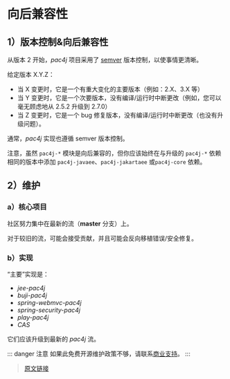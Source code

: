 # 向后兼容性

## 1）版本控制&向后兼容性

从版本 2 开始，*pac4j* 项目采用了 [semver](http://semver.org/) 版本控制，以使事情更清晰。

给定版本 X.Y.Z：

- 当 X 变更时，它是一个有重大变化的主要版本（例如：2.X、3.X 等）
- 当 Y 变更时，它是一个次要版本，没有编译/运行时中断更改（例如，您可以毫无顾虑地从 2.5.2 升级到 2.7.0）
- 当 Z 变更时，它是一个 bug 修复版本，没有编译/运行时中断更改（也没有升级问题）。

通常，*pac4j* 实现也遵循 semver 版本控制。

注意，虽然 `pac4j-*` 模块是向后兼容的，但你应该始终在与升级的 `pac4j-*` 依赖相同的版本中添加 `pac4j-javaee`、`pac4j-jakartaee` 或`pac4j-core` 依赖。

## 2）维护

### a）核心项目

社区努力集中在最新的流（**master** 分支）上。

对于较旧的流，可能会接受贡献，并且可能会反向移植错误/安全修复。

### b）实现

“主要”实现是：

- *jee-pac4j*
- *buji-pac4j*
- *spring-webmvc-pac4j*
- *spring-security-pac4j*
- *play-pac4j*
- *CAS*

它们应该升级到最新的 *pac4j* 流。

::: danger 注意
如果此免费开源维护政策不够，请联系[商业支持](https://www.pac4j.org/commercial-support.html)。
:::

> [原文链接](https://www.pac4j.org/5.7.x/docs/backward-compatibility.html)
